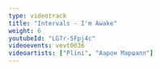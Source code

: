 ```yaml
---
type: videotrack
title: "Intervals - I'm Awake"
weight: 6
youtubeId: "LG7r-5Fpj4c"
videoevents: vevt0036
videoartists: ["Plini", "Аарон Маршалл"]
---
```


